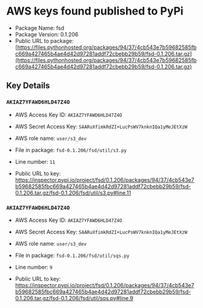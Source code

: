 # AWS keys found published to PyPi

* Package Name: fsd
* Package Version: 0.1.206
* Public URL to package: [https://files.pythonhosted.org/packages/94/37/4cb543e7b59682585fbc669a427465b4ae4d42d97281addf72cbebb29b59/fsd-0.1.206.tar.gz](https://files.pythonhosted.org/packages/94/37/4cb543e7b59682585fbc669a427465b4ae4d42d97281addf72cbebb29b59/fsd-0.1.206.tar.gz)

## Key Details

### `AKIAZ7YFAWD6HLD47Z4O`

* AWS Access Key ID: `AKIAZ7YFAWD6HLD47Z4O`
* AWS Secret Access Key: `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` 
* AWS role name: `user/s3_dev`
* File in package: `fsd-0.1.206/fsd/util/s3.py`
* Line number: `11`

* Public URL to key: https://inspector.pypi.io/project/fsd/0.1.206/packages/94/37/4cb543e7b59682585fbc669a427465b4ae4d42d97281addf72cbebb29b59/fsd-0.1.206.tar.gz/fsd-0.1.206/fsd/util/s3.py#line.11



### `AKIAZ7YFAWD6HLD47Z4O`

* AWS Access Key ID: `AKIAZ7YFAWD6HLD47Z4O`
* AWS Secret Access Key: `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` 
* AWS role name: `user/s3_dev`
* File in package: `fsd-0.1.206/fsd/util/sqs.py`
* Line number: `9`

* Public URL to key: https://inspector.pypi.io/project/fsd/0.1.206/packages/94/37/4cb543e7b59682585fbc669a427465b4ae4d42d97281addf72cbebb29b59/fsd-0.1.206.tar.gz/fsd-0.1.206/fsd/util/sqs.py#line.9


